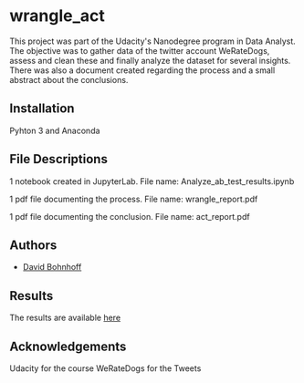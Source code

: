 # wrangle_act
This project was part of the Udacity's Nanodegree program in Data Analyst. The objective was to gather data of the twitter account WeRateDogs, assess and clean these and finally analyze the dataset for several insights. There was also a document created regarding the process and a small abstract about the conclusions.

## Installation

Pyhton 3 and Anaconda

## File Descriptions

1 notebook created in JupyterLab. File name: Analyze_ab_test_results.ipynb

1 pdf file documenting the process. File name: wrangle_report.pdf

1 pdf file documenting the conclusion. File name: act_report.pdf


## Authors
- [David Bohnhoff](https://github.com/DataaDave)

## Results
The results are available [here]()

## Acknowledgements

Udacity for the course
WeRateDogs for the Tweets
